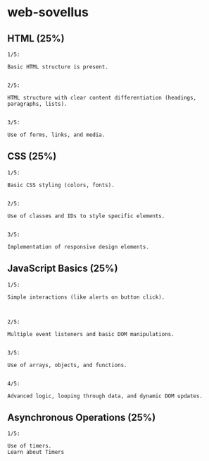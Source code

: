 # web-sovellus

## HTML (25%)

    1/5:

    Basic HTML structure is present.


    2/5:

    HTML structure with clear content differentiation (headings, paragraphs, lists).

    
    3/5:

    Use of forms, links, and media.




## CSS (25%)

    1/5:

    Basic CSS styling (colors, fonts).

    
    2/5:

    Use of classes and IDs to style specific elements.


    3/5:

    Implementation of responsive design elements.


## JavaScript Basics (25%)

    1/5:

    Simple interactions (like alerts on button click).


    
    2/5:

    Multiple event listeners and basic DOM manipulations.

    
    3/5:

    Use of arrays, objects, and functions.

    
    4/5:

    Advanced logic, looping through data, and dynamic DOM updates.




## Asynchronous Operations (25%)

    1/5:

    Use of timers.
    Learn about Timers


